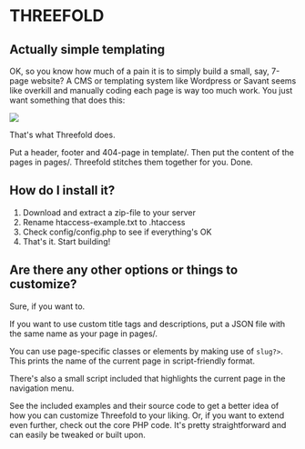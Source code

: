 # THREEFOLD
## Actually simple templating

OK, so you know how much of a pain it is to simply build a small, say, 7-page website?
A CMS or templating system like Wordpress or Savant seems like overkill and manually 
coding each page is way too much work. You just want something that does this:

<img src="http://i0.watermel.uno/threefold/threefold-explanation.png">

That's what Threefold does.

Put a header, footer and 404-page in template/.
Then put the content of the pages in pages/.
Threefold stitches them together for you.
Done.

## How do I install it?

1. Download and extract a zip-file to your server
2. Rename htaccess-example.txt to .htaccess
3. Check config/config.php to see if everything's OK
4. That's it. Start building!


## Are there any other options or things to customize?

Sure, if you want to.

If you want to use custom title tags and descriptions, put a JSON file with the same name as your page in pages/.

You can use page-specific classes or elements by making use of <code><?=$this->slug?></code>. This prints the name of the current page in script-friendly format.

There's also a small script included that highlights the current page in the navigation menu.

See the included examples and their source code to get a better idea of how you can customize Threefold to your liking. Or, if you want to extend even further, check out the core PHP code. It's pretty straightforward and can easily be tweaked or built upon.
